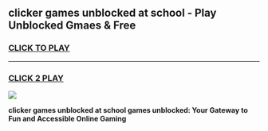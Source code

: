 
## clicker games unblocked at school - Play Unblocked Gmaes & Free
<h3>
<a href="https://premium.freeplayer.one?title=clicker_games_unblocked_at_school&ref=20F">CLICK TO PLAY</a></h3>
<hr>

<h3>
<a href="https://premium.freeplayer.one?title=clicker_games_unblocked_at_school&ref=20F">CLICK 2 PLAY</a>
  
</h3>

<a href="https://premium.freeplayer.one?title=clicker_games_unblocked_at_school&ref=20F/"><img src="https://clearcache.store/games.png"></a>


**clicker games unblocked at school games unblocked: Your Gateway to Fun and Accessible Online Gaming**
